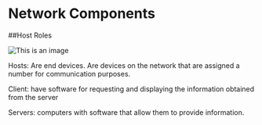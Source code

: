 # Network Components 

##Host Roles

![This is an image](https://ccna-200-301.online/wp-content/uploads/2020/04/Type-of-host.png)


Hosts: Are end devices. Are devices on the network that are assigned a number for communication purposes.

   Client: have software for requesting and displaying the information obtained from the server

Servers: computers with software that allow them to provide information.
